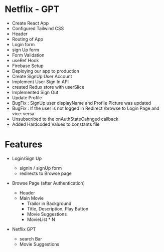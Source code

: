 # Netflix - GPT

- Create React App
- Configured Tailwind CSS
- Header
- Routing of App
- Login form
- sign Up form
- Form Validation
- useRef Hook
- Firebase Setup
- Deploying our app to production
- Create SignUp User Account
- Implement User Sign In API
- created Redux store with userSlice
- Implemented Sign Out
- Update Profile
- BugFix : SignUp user displayName and Profile Picture was updated
- BugFix : If the user is not logged in Redirect /browse to Login Page and vice-versa
- Unsubscribed to the onAuthStateCahnged callback
- Added Hardcoded Values to constants file

# Features

- Login/Sign Up

  - signIn / signUp form
  - redirects to Browse page

- Browse Page (after Authentication)

  - Header
  - Main Movie
    - Trailor in Background
    - Title, Description, Play Button
    - Movie Suggestions
    - MovieList \* N

- Netflix GPT
  - search Bar
  - Movie Suggestions
